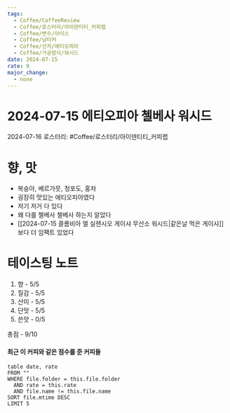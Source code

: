 ```yaml
---
tags:
  - Coffee/CoffeeReview
  - Coffee/로스터리/아이덴티티_커피랩
  - Coffee/변수/아이스
  - Coffee/남타커
  - Coffee/산지/에티오피아
  - Coffee/가공방식/워시드
date: 2024-07-15
rate: 9
major_change:
  - none
---
```

# 2024-07-15 에티오피아 첼베사 워시드
2024-07-16
로스터리: #Coffee/로스터리/아이덴티티_커피랩 
# 향, 맛
- 복숭아, 베르가뭇, 청포도, 홍차
- 굉장히 맛있는 에티오피아였다
- 저기 저거 다 있다
- 왜 다를 첼베사 첼베사 하는지 알았다
- [[2024-07-15 콜롬비아 엘 실렌시오 게이샤 무산소 워시드|같은날 먹은 게이샤]]보다 더 임팩트 있었다
# 테이스팅 노트
1. 향 - 5/5
2. 질감 - 5/5
3. 산미 - 5/5
4. 단맛 - 5/5
5. 쓴맛 - 0/5

총점 - 9/10

#### 최근 이 커피와 같은 점수를 준 커피들
```dataview
table date, rate
FROM ""
WHERE file.folder = this.file.folder
  AND rate = this.rate
  AND file.name != this.file.name
SORT file.mtime DESC
LIMIT 5
```
